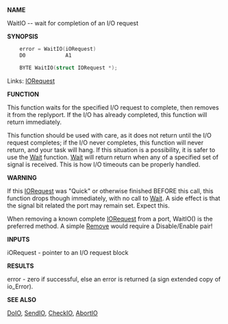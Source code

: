 
**NAME**

WaitIO -- wait for completion of an I/O request

**SYNOPSIS**

```c
    error = WaitIO(iORequest)
    D0             A1

    BYTE WaitIO(struct IORequest *);

```
Links: [IORequest](_0094.md) 

**FUNCTION**

This function waits for the specified I/O request to complete, then
removes it from the replyport.  If the I/O has already completed,
this function will return immediately.

This function should be used with care, as it does not return until
the I/O request completes; if the I/O never completes, this
function will never return, and your task will hang.  If this
situation is a possibility, it is safer to use the [Wait](Wait.md) function.
[Wait](Wait.md) will return return when any of a specified set of signal is
received.  This is how I/O timeouts can be properly handled.

**WARNING**

If this [IORequest](_0094.md) was &#034;Quick&#034; or otherwise finished BEFORE this
call, this function drops though immediately, with no call to
[Wait](Wait.md).  A side effect is that the signal bit related the port may
remain set.  Expect this.

When removing a known complete [IORequest](_0094.md) from a port, WaitIO() is the
preferred method.  A simple [Remove](Remove.md) would require a Disable/Enable
pair!

**INPUTS**

iORequest - pointer to an I/O request block

**RESULTS**

error - zero if successful, else an error is returned
(a sign extended copy of io_Error).

**SEE ALSO**

[DoIO](DoIO.md), [SendIO](SendIO.md), [CheckIO](CheckIO.md), [AbortIO](_04F7.md)
